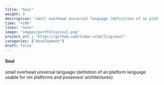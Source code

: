 ```yaml
---
title: "Soul"
weight: 6
description: "small overhead universal language (definition of an platform language usable for vm platforms and possessor architectures)"
time: "+19h"
lines: "none"
image: "images/portfolio/soul.png"
project_url : "https://github.com/timon-schelling/soul"
categories: ["development"]
draft: false
---
```


#### Soul
small overhead universal language (definition of an platform language usable for vm platforms and possessor architectures)

